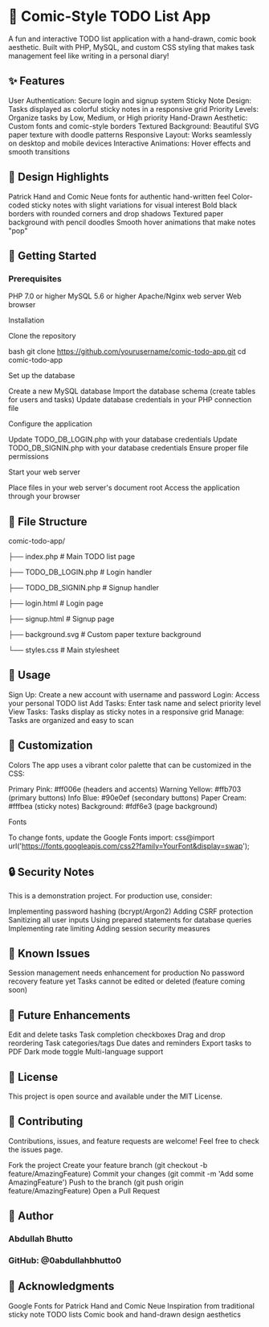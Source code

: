 # 📝 Comic-Style TODO List App

A fun and interactive TODO list application with a hand-drawn, comic book aesthetic. Built with PHP, MySQL, and custom CSS styling that makes task management feel like writing in a personal diary!
## ✨ Features

User Authentication: Secure login and signup system
Sticky Note Design: Tasks displayed as colorful sticky notes in a responsive grid
Priority Levels: Organize tasks by Low, Medium, or High priority
Hand-Drawn Aesthetic: Custom fonts and comic-style borders
Textured Background: Beautiful SVG paper texture with doodle patterns
Responsive Layout: Works seamlessly on desktop and mobile devices
Interactive Animations: Hover effects and smooth transitions

## 🎨 Design Highlights

Patrick Hand and Comic Neue fonts for authentic hand-written feel
Color-coded sticky notes with slight variations for visual interest
Bold black borders with rounded corners and drop shadows
Textured paper background with pencil doodles
Smooth hover animations that make notes "pop"

## 🚀 Getting Started

### Prerequisites

PHP 7.0 or higher
MySQL 5.6 or higher
Apache/Nginx web server
Web browser

Installation

Clone the repository

bash   git clone https://github.com/yourusername/comic-todo-app.git
   cd comic-todo-app

Set up the database

Create a new MySQL database
Import the database schema (create tables for users and tasks)
Update database credentials in your PHP connection file


Configure the application

Update TODO_DB_LOGIN.php with your database credentials
Update TODO_DB_SIGNIN.php with your database credentials
Ensure proper file permissions


Start your web server

Place files in your web server's document root
Access the application through your browser


## 📁 File Structure
comic-todo-app/

├── index.php              # Main TODO list page

├── TODO_DB_LOGIN.php      # Login handler

├── TODO_DB_SIGNIN.php     # Signup handler

├── login.html             # Login page

├── signup.html            # Signup page

├── background.svg         # Custom paper texture background

└── styles.css             # Main stylesheet

## 🎯 Usage

Sign Up: Create a new account with username and password
Login: Access your personal TODO list
Add Tasks: Enter task name and select priority level
View Tasks: Tasks display as sticky notes in a responsive grid
Manage: Tasks are organized and easy to scan

## 🎨 Customization
Colors
The app uses a vibrant color palette that can be customized in the CSS:

Primary Pink: #ff006e (headers and accents)
Warning Yellow: #ffb703 (primary buttons)
Info Blue: #90e0ef (secondary buttons)
Paper Cream: #fffbea (sticky notes)
Background: #fdf6e3 (page background)

Fonts

To change fonts, update the Google Fonts import:
css@import url('https://fonts.googleapis.com/css2?family=YourFont&display=swap');

## 🔒 Security Notes

This is a demonstration project. For production use, consider:

Implementing password hashing (bcrypt/Argon2)
Adding CSRF protection
Sanitizing all user inputs
Using prepared statements for database queries
Implementing rate limiting
Adding session security measures

## 🐛 Known Issues

Session management needs enhancement for production
No password recovery feature yet
Tasks cannot be edited or deleted (feature coming soon)

## 🚧 Future Enhancements

 Edit and delete tasks
 Task completion checkboxes
 Drag and drop reordering
 Task categories/tags
 Due dates and reminders
 Export tasks to PDF
 Dark mode toggle
 Multi-language support

## 📄 License
This project is open source and available under the MIT License.
## 🤝 Contributing
Contributions, issues, and feature requests are welcome! Feel free to check the issues page.

Fork the project
Create your feature branch (git checkout -b feature/AmazingFeature)
Commit your changes (git commit -m 'Add some AmazingFeature')
Push to the branch (git push origin feature/AmazingFeature)
Open a Pull Request

## 👤 Author
### Abdullah Bhutto
### GitHub: @0abdullahbhutto0

## 🙏 Acknowledgments

Google Fonts for Patrick Hand and Comic Neue
Inspiration from traditional sticky note TODO lists
Comic book and hand-drawn design aesthetics

